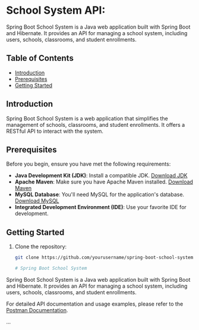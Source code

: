 # School System API:

Spring Boot School System is a Java web application built with Spring Boot and Hibernate. It provides an API for managing a school system, including users, schools, classrooms, and student enrollments.

## Table of Contents

- [Introduction](#introduction)
- [Prerequisites](#prerequisites)
- [Getting Started](#getting-started)

## Introduction

Spring Boot School System is a web application that simplifies the management of schools, classrooms, and student enrollments. It offers a RESTful API to interact with the system.

## Prerequisites

Before you begin, ensure you have met the following requirements:

- **Java Development Kit (JDK)**: Install a compatible JDK. [Download JDK](https://www.oracle.com/java/technologies/javase-downloads.html)
- **Apache Maven**: Make sure you have Apache Maven installed. [Download Maven](https://maven.apache.org/download.cgi)
- **MySQL Database**: You'll need MySQL for the application's database. [Download MySQL](https://dev.mysql.com/downloads/installer/)
- **Integrated Development Environment (IDE)**: Use your favorite IDE for development.

## Getting Started

1. Clone the repository:

   ```sh
   git clone https://github.com/yourusername/spring-boot-school-system.git

   # Spring Boot School System

Spring Boot School System is a Java web application built with Spring Boot and Hibernate. It provides an API for managing a school system, including users, schools, classrooms, and student enrollments.

For detailed API documentation and usage examples, please refer to the [Postman Documentation](https://documenter.getpostman.com/view/17068729/2s9YRGx9N7).

...
